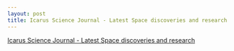 ```yaml
---
layout: post
title: Icarus Science Journal - Latest Space discoveries and research
---
```


[Icarus Science Journal - Latest Space discoveries and research](https://www.express.co.uk/news/science/972680/Life-Mars-alien-extraterrestrial-red-planet-climate-microbes-NASA)
